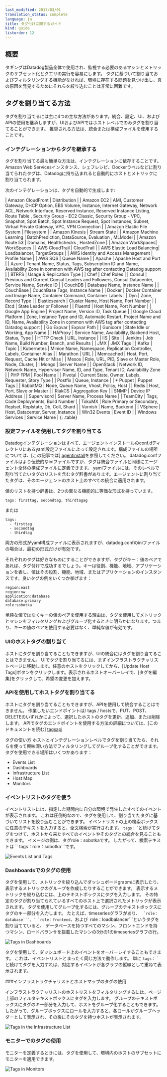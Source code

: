 ```yaml
---
last_modified: 2017/03/01
translation_status: complete
language: ja
title: タグ付けに関するガイド
kind: guide
listorder: 12
---
```


<!-- ## Overview
Tagging is used throughout the Datadog product to make it easier to subset and query the machines and metrics that you have to monitor. Without the ability to assign and filter based on tags, finding the problems that exist in your environment and narrowing them down enough to discover the true causes would be extremely difficult. -->

## 概要

タギングはDatadog製品全体で使用され、監視する必要のあるマシンとメトリックのサブセット化とクエリの実行を容易にします。 タグに基づいて割り当ておよびフィルタリングする機能がなければ、環境に存在する問題を見つけ出し、真の原因を発見するためにそれらを絞り込むことは非常に困難です。


<!-- ## How to assign tags
There are four primary ways to assign tags: inherited from the integration, in the configuration, in the UI, and using the API, though the UI and API only allow you to assign tags at the host level. The recommended method is to rely on the integration or via the configuration files.
 -->

## タグを割り当てる方法

タグを割り当てるには主に4つの主な方法があります。統合、設定、UI、およびAPIの使用を継承しますが、UIおよびAPIではホストレベルでのみタグを割り当てることができます。 推奨される方法は、統合または構成ファイルを使用することです。


<!-- ### Inheriting tags from an integration

The easiest method for assigning tags is to rely on the integration. Tags assigned to your Amazon Web Services instances, Chef recipes, Docker labels, and more are all automatically assigned to the hosts and metrics when they are brought in to Datadog. -->

### インテグレーションからタグを継承する

タグを割り当てる最も簡単な方法は、インテグレーションに依存することです。 Amazon Web Servicesインスタンス、シェフレシピ、Dockerラベルなどに割り当てられたタグは、Datadogに持ち込まれると自動的にホストとメトリックに割り当てられます。


<!-- The following integration sources create tags automatically in Datadog:

| Amazon CloudFront | Distribution |
| Amazon EC2 | AMI, Customer Gateway, DHCP Option, EBS Volume, Instance, Internet Gateway, Network ACL, Network Interface, Reserved Instance, Reserved Instance Listing, Route Table , Security Group - EC2 Classic, Security Group - VPC, Snapshot, Spot Batch, Spot Instance Request, Spot Instances, Subnet, Virtual Private Gateway, VPC, VPN Connection |
| Amazon Elastic File System | Filesystem |
| Amazon Kinesis | Stream State |
| Amazon Machine Learning | BatchPrediction, DataSource, Evaluation  , MLModel |
| Amazon Route 53 | Domains, Healthchecks  , HostedZone |
| Amazon WorkSpaces| WorkSpaces |
| AWS CloudTrail | CloudTrail |
| AWS Elastic Load Balancing| Loadbalancer, TargetGroups |
| AWS Identity and Access Management | Profile Name |
| AWS SQS | Queue Name |
| Apache | Apache Host and Port |
| Azure | Tenant Name, Status, Tags, Subscription ID and Name, Availability Zone in common with AWS tag after contacting Datadog support |
| BTRFS | Usage & Replication Type |
| Chef | Chef Roles |
| Consul | Previous and Current Consul Leaders and Followers, Consul Datacenter,  Service Name, Service ID |
| CouchDB | Database Name,  Instance Name |
| CouchBase | CouchBase Tags,  Instance Name |
| Docker | Docker Container and Image Name, Container Command, Container Labels |
| Dyn | Zone, Record Type |
| Elasticsearch | Cluster Name,  Host Name, Port Number  |
| Etcd | State Leader or Follower |
| Fluentd | Host Name, Port Number |
| Google App Engine | Project Name, Version ID, Task Queue |
| Google Cloud Platform | Zone, Instance Type and ID, Automatic Restart, Project Name and ID, Name, Availability Zone in common with AWS tag after contacting Datadog support |
| Go Expvar | Expvar Path |
| Gunicorn | State Idle or Working, App Name |
| HAProxy | Service Name, Availability, Backend Host, Status, Type |
| HTTP Check | URL, Instance |
| IIS | Site |
| Jenkins | Job Name, Build Number, Branch, and Results |
| JMX | JMX Tags |
| Kafka | Topic |
| Kubernetes | Minion Name, Namespace, Replication Controller, Labels, Container Alias |
| Marathon | URL |
| Memcached | Host, Port,  Request, Cache Hit or Miss |
| Mesos | Role, URL, PID, Slave or Master Role, Node, Cluster,   |
| Mongo | Server Name |
| OpenStack | Network ID, Network Name, Hypervisor Name, ID, and Type, Tenant ID,  Availability Zone |
| PHP FPM | Pool Name |
| Pivotal | Current State, Owner, Labels, Requester, Story Type |
| Postfix | Queue, Instance |
| * Puppet | Puppet Tags |
| RabbitMQ | Node, Queue Name, Vhost, Policy, Host |
| Redis | Host, Port,  Slave or Master |
| RiakCS | Aggregation Key |
| SNMP | Device IP Address |
| Supervisord | Server Name, Process Name |
| TeamCity | Tags, Code Deployments, Build Number |
| TokuMX | Role Primary or Secondary, Replset, Replstate, Db, Coll, Shard |
| Varnish | Name, Backend |
| VSphere | Host, Datacenter, Server, Instance |
| Win32 Events | Event ID |
| Windows Services | Service Name |
{: .table} -->

次のインテグレーションは、タグを自動的で生成します:

| Amazon CloudFront | Distribution |
| Amazon EC2 | AMI, Customer Gateway, DHCP Option, EBS Volume, Instance, Internet Gateway, Network ACL, Network Interface, Reserved Instance, Reserved Instance Listing, Route Table , Security Group - EC2 Classic, Security Group - VPC, Snapshot, Spot Batch, Spot Instance Request, Spot Instances, Subnet, Virtual Private Gateway, VPC, VPN Connection |
| Amazon Elastic File System | Filesystem |
| Amazon Kinesis | Stream State |
| Amazon Machine Learning | BatchPrediction, DataSource, Evaluation  , MLModel |
| Amazon Route 53 | Domains, Healthchecks  , HostedZone |
| Amazon WorkSpaces| WorkSpaces |
| AWS CloudTrail | CloudTrail |
| AWS Elastic Load Balancing| Loadbalancer, TargetGroups |
| AWS Identity and Access Management | Profile Name |
| AWS SQS | Queue Name |
| Apache | Apache Host and Port |
| Azure | Tenant Name, Status, Tags, Subscription ID and Name, Availability Zone in common with AWS tag after contacting Datadog support |
| BTRFS | Usage & Replication Type |
| Chef | Chef Roles |
| Consul | Previous and Current Consul Leaders and Followers, Consul Datacenter,  Service Name, Service ID |
| CouchDB | Database Name,  Instance Name |
| CouchBase | CouchBase Tags,  Instance Name |
| Docker | Docker Container and Image Name, Container Command, Container Labels |
| Dyn | Zone, Record Type |
| Elasticsearch | Cluster Name,  Host Name, Port Number  |
| Etcd | State Leader or Follower |
| Fluentd | Host Name, Port Number |
| Google App Engine | Project Name, Version ID, Task Queue |
| Google Cloud Platform | Zone, Instance Type and ID, Automatic Restart, Project Name and ID, Name, Availability Zone in common with AWS tag after contacting Datadog support |
| Go Expvar | Expvar Path |
| Gunicorn | State Idle or Working, App Name |
| HAProxy | Service Name, Availability, Backend Host, Status, Type |
| HTTP Check | URL, Instance |
| IIS | Site |
| Jenkins | Job Name, Build Number, Branch, and Results |
| JMX | JMX Tags |
| Kafka | Topic |
| Kubernetes | Minion Name, Namespace, Replication Controller, Labels, Container Alias |
| Marathon | URL |
| Memcached | Host, Port,  Request, Cache Hit or Miss |
| Mesos | Role, URL, PID, Slave or Master Role, Node, Cluster,   |
| Mongo | Server Name |
| OpenStack | Network ID, Network Name, Hypervisor Name, ID, and Type, Tenant ID,  Availability Zone |
| PHP FPM | Pool Name |
| Pivotal | Current State, Owner, Labels, Requester, Story Type |
| Postfix | Queue, Instance |
| * Puppet | Puppet Tags |
| RabbitMQ | Node, Queue Name, Vhost, Policy, Host |
| Redis | Host, Port,  Slave or Master |
| RiakCS | Aggregation Key |
| SNMP | Device IP Address |
| Supervisord | Server Name, Process Name |
| TeamCity | Tags, Code Deployments, Build Number |
| TokuMX | Role Primary or Secondary, Replset, Replstate, Db, Coll, Shard |
| Varnish | Name, Backend |
| VSphere | Host, Datacenter, Server, Instance |
| Win32 Events | Event ID |
| Windows Services | Service Name |
{: .table}


<!-- ### Assigning tags using the configuration files
The Datadog integrations are all configured via the yaml configuration files located in the conf.d directory in your agent install. For more about where to look for your configuration files, refer [to this article][agentinstall]. You can define tags in the configuration file for the overall agent as well as for each integration, though the datadog.conf file is a more traditional ini file. In yaml files, there is a tag dictionary with a list of tags you want assigned at that level. Any tag you assign to the agent will apply to every integration on that agent's host.

Dictionaries with lists of values have two different yet functionally equivalent forms:

    tags: firsttag, secondtag, thirdtag

or

    tags:
      - firsttag
      - secondtag
      - thirdtag

You will see both forms in the yaml configuration files, but for the datadog.conf ini file only the first form is valid.

Each tag can be anything you like but you will have the best success with tagging if your tags are key:value pairs. Keys could represent the role, or function, or region, or application and the value is the instance of that role, function, region, or application. Here are some examples of good tags:

    region:east
    region:nw
    application:database
    database:primary
    role:sobotka

The reason why you should use key value pairs instead of simply values will become apparent when you start using the tags to filter and group metrics and machines. That said, you are not required to use key value pairs and simple values are valid.
-->


### 設定ファイルを使用してタグを割り当てる

Datadogインテグレーションはすべて、エージェントインストールのconf.dディレクトリにあるyaml設定ファイルによって設定されます。構成ファイルの場所については、[この記事では] [agentinstall]を参照してください。 datadog.confファイルはより伝統的なiniファイルですが、タグは統合ファイルと同様にエージェント全体の構成ファイルに定義できます。 yamlファイルには、そのレベルで割り当てたいタグのリストを含むタグ辞書があります。エージェントに割り当てたタグは、そのエージェントのホスト上のすべての統合に適用されます。

値のリストを持つ辞書は、2つの異なる機能的に等価な形式を持っています。

    tags: firsttag, secondtag, thirdtagag

または

    tags:
      - firsttag
      - secondtag
      - thirdtag

両方の形式がyaml構成ファイルに表示されますが、datadog.confのiniファイルの場合は、最初の形式だけが有効です。

それぞれのタグは好きなものにすることができますが、タグがキー：値のペアであれば、タグ付けで成功するでしょう。キーは役割、機能、地域、アプリケーションを表し、値はその役割、機能、地域、またはアプリケーションのインスタンスです。良いタグの例をいくつか挙げます：

    region:east
    region:nw
    application:database
    database:primary
    role:sobotka

単純な値ではなくキーの値のペアを使用する理由は、タグを使用してメトリックとマシンをフィルタリングおよびグループ化するときに明らかになります。つまり、キーの値のペアを使用する必要はなく、単純な値が有効です。


<!--### Assigning host tags in the UI
You can also assign tags to hosts, but not to integrations in the UI. To assign tags in the UI, start by going to the Infrastructure List page. Click on any host and then click the Update Host Tags button. In the host overlay that appears, click Edit Tags and make the changes you wish. -->

### UIのホストタグの割り当て

ホストにタグを割り当てることもできますが、UIの統合にはタグを割り当てることはできません。 UIでタグを割り当てるには、まずインフラストラクチャリストページに移動します。任意のホストをクリックしてから、[Update Host Tags]ボタンをクリックします。表示されるホストオーバーレイで、[タグを編集]をクリックして、希望の変更を加えます。


<!-- ### Assigning host tags using the API
You can also assign tags to hosts, but not to integrations using the API. The endpoints you want to work with are /tags/hosts and depending on whether you PUT, POST, or DELETE you will update, add, or delete tags for the chosen host. For more details on using the Tags endpoints in the API, [review this document][tagsapi] -->

### APIを使用してホストタグを割り当てる

ホストにタグを割り当てることもできますが、APIを使用して統合することはできません。 作業したいエンドポイントは/ tags / hostsで、PUT、POST、DELETEのいずれかによって、選択したホストのタグを更新、追加、または削除します。 APIでタグのエンドポイントを使用する方法の詳細については、[このドキュメントを読む] [tagsapi]


<!-- ## How to use tags
After you have assigned tags at the host and integration level, you can start using them to filter and group in interesting ways. There are several places you can use tags:

- Events List
- Dashboards
- Infrastructure List
- Host Map
- Monitors -->

タグの使い方
ホストとインテグレーションレベルでタグを割り当てたら、それらを使って興味深い方法でフィルタリングしてグループ化することができます。 タグを使用できる場所はいくつかあります：

- Events List
- Dashboards
- Infrastructure List
- Host Map
- Monitors


<!-- ### Using tags in the Events List
The Events List will show you all the events that have occured in your environment over the time period specified. This can be overwhelming so you can use tags to filter down the list based on the tags you have assigned. You can enter any text you want in the search box above the Event List and a full text search will be performed. You can also enter ```tags:``` followed by a tag to see all the events that come from a host or integration with that tag. The example in the image is the tag role:sobotka. So the search text is ```tags:role:sobotka```.

![Events List and Tags](/static/images/eventtags.png)
 -->

### イベントリストのタグを使う

イベントリストには、指定した期間内に自分の環境で発生したすべてのイベントが表示されます。 これは圧倒的なので、タグを使用して、割り当てたタグに基づいてリストを絞り込むことができます。 イベントリストの上の検索ボックスに任意のテキストを入力すると、全文検索が実行されます。 `` tags： `` `と続けてタグをつけて、ホストから来たすべてのイベントやそのタグとの統合を見ることもできます。 イメージの例は、タグrole：sobotkaです。 したがって、検索テキストは `` tags：role：sobotka```です。

![Events List and Tags](/static/images/eventtags.png)


<!-- ### Using tags in Dashboards
You can use tags to narrow down the metrics to display on a dashboard grapm, or to create groups of metrics to display. To narrow down the metrics to display, enter the tag in the over: textbox. You will now be looking at a chosen metric over all the hosts that have that particular tag assigned. To group using tags, enter the key part of the tag in the group: textbox. For instance, if you have a timeseries graph and you have assigned the tags ```role:database```, ```role:frontend```, and ```role:loadbalancer```, you will get one line in your timeseries graph representing all the machines with the database, another of machines wth the frontend, and third of machines with the loadbalancer.

![Tags in Dashboards](/static/images/dashboardtags.png)

You can also use tags to overlay events on the dashboard. This works in exactly the same way as in the Events List. Simply enter ```tags:``` followed by the tag and you will see the corresponding events overlaid as vertical bars on each graph.
-->

### Dashboardsでのタグの使用

タグを使用して、メトリックを絞り込んでダッシュボードgrapmに表示したり、表示するメトリックのグループを作成したりすることができます。 表示するメトリックを絞り込むには、上のテキストボックスにタグを入力します。 その特定のタグが割り当てられているすべてのホスト上で選択されたメトリックが表示されます。 タグを使用してグループ化するには、グループのテキストボックスにタグのキー部分を入力します。 たとえば、timeseriesグラフがあり、 `` `role：database```、` `role：frontend``、および` `role：loadbalancer```というタグを割り当てていると、 データベースを持つすべてのマシン、フロントエンドを持つマシン、ロードバランサを搭載したマシンの3分の1のtimeseriesグラフの行。

![Tags in Dashboards](/static/images/dashboardtags.png)

タグを使用して、ダッシュボード上のイベントをオーバーレイすることもできます。 これは、イベントリストとまったく同じ方法で動作します。 単に `` tags： `` `と続けてタグを入力すれば、対応するイベントが各グラフの縦線として重ねて表示されます。


<!-- ### Using tags in the Infrastructure List and the Host Map

To filter the list of hosts in the Infrastructure list, enter a tag in the filter textbox at the top of the page. You can also group the hosts by entering the key portion of the tag in the group by textbox. So if you enter role in the group box, you will see each role as a group heading followed by the hosts with that tag.

![Tags in the Infrastructure List](/static/images/infrastructuretags.png) -->

###インフラストラクチャリストとホストマップのタグの使用

インフラストラクチャリストのホストリストをフィルタリングするには、ページ上部のフィルタテキストボックスにタグを入力します。 グループのテキストボックスにタグのキー部分を入力して、ホストをグループ化することもできます。 したがって、グループボックスにロールを入力すると、各ロールがグループヘッダーとして表示され、その後にそのタグを持つホストが表示されます。

![Tags in the Infrastructure List](/static/images/infrastructuretags.png)


<!-- ### Using tags in Monitors

When defining a monitor, you can use tags to allow the monitor to apply to any subset of hosts across your environment.

![Tags in Monitors](/static/images/monitortags.png)
 -->

### モニターでのタグの使用

モニターを定義するときには、タグを使用して、環境内のホストのサブセットにモニターを適用できます。

![Tags in Monitors](/static/images/monitortags.png)


[tagsapi]: /api#tags
[agentinstall]: https://app.datadoghq.com/account/settings#agent
